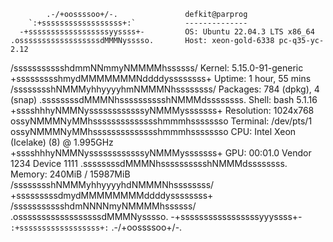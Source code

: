             .-/+oossssoo+/-.               defkit@parprog
        `:+ssssssssssssssssss+:`           --------------
      -+ssssssssssssssssssyyssss+-         OS: Ubuntu 22.04.3 LTS x86_64
    .ossssssssssssssssssdMMMNysssso.       Host: xeon-gold-6338 pc-q35-yc-2.12
   /ssssssssssshdmmNNmmyNMMMMhssssss/      Kernel: 5.15.0-91-generic
  +ssssssssshmydMMMMMMMNddddyssssssss+     Uptime: 1 hour, 55 mins
 /sssssssshNMMMyhhyyyyhmNMMMNhssssssss/    Packages: 784 (dpkg), 4 (snap)
.ssssssssdMMMNhsssssssssshNMMMdssssssss.   Shell: bash 5.1.16
+sssshhhyNMMNyssssssssssssyNMMMysssssss+   Resolution: 1024x768
ossyNMMMNyMMhsssssssssssssshmmmhssssssso   Terminal: /dev/pts/1
ossyNMMMNyMMhsssssssssssssshmmmhssssssso   CPU: Intel Xeon (Icelake) (8) @ 1.995GHz
+sssshhhyNMMNyssssssssssssyNMMMysssssss+   GPU: 00:01.0 Vendor 1234 Device 1111
.ssssssssdMMMNhsssssssssshNMMMdssssssss.   Memory: 240MiB / 15987MiB
 /sssssssshNMMMyhhyyyyhdNMMMNhssssssss/
  +sssssssssdmydMMMMMMMMddddyssssssss+
   /ssssssssssshdmNNNNmyNMMMMhssssss/
    .ossssssssssssssssssdMMMNysssso.
      -+sssssssssssssssssyyyssss+-
        `:+ssssssssssssssssss+:`
            .-/+oossssoo+/-.
